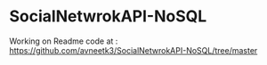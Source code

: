 # SocialNetwrokAPI-NoSQL
Working on Readme 
code at : https://github.com/avneetk3/SocialNetwrokAPI-NoSQL/tree/master
